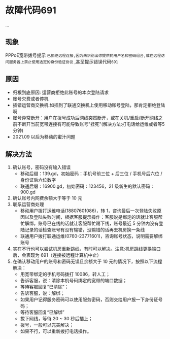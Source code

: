 # 故障代码691
...
## 现象
PPPoE宽带拨号提示 `已拒绝远程连接,因为未识别出你提供的用户名和密码组合,或在远程访问服务器上禁止使用选定的身份验证协议` ,甚至提示错误代码`691`

## 原因

- 归根到底原因: 运营商拒绝此账号的本次登陆请求
- 账号欠费或者停机
- 插错运营商交换机:如插到了联通交换机上使用移动账号登陆，那肯定拒绝登陆啊
- 账号异常断开：用户在拨号成功后网线突然断开，或在关机/重启/断开网络之前不断开当前宽带连接有可能导致账号"挂死"(解决方法:打电话给运维或者等5分钟)
- 2021.09 以后为移动的蜜汁问题


## 解决方法

1. 确认账号，密码没有输入错误
	- 移动后缀：139.gd，初始密码：手机号前三位 + 后三位 / 手机号后六位 / 身份证后六位数字
	- 联通后缀：16900.gd，初始密码：123456，21 级新生的默认密码：900.gd
2. 确认账号内网费余额大于等于 10 元
3. 联系运营商处理
    - 移动用户拨打运维电话(18807601086)，转 1，咨询最后一次登陆失败原因以及登陆失败时间，根据客服提示操作：客服说是绑定的话就让客服帮忙解绑，账号已在线的话就让客服帮忙踢下线，账号最近 5 分钟内没有登陆记录的话检查账号有没有输错，没输错的话再去机房换一条线
    - 联通用户拨打联通运维(0760-23771601)，咨询账号状态，说明需要解绑账号
4. 实在不行也可以尝试机房重新跳线，有时可以解决。注意:机房跳线更换端口后，会表现为 691（连接被远程计算机中止）
5. 在确认移动用户的账号和密码无误且余额大于 10 元的情况下，按照以下流程解决：
    - 用宽带绑定的手机号码拨打 10086，转人工；
    - 告诉客服，说：清除本机号码绑定的宽带的端口数据；
    - 等待客服回复“已清除”；
    - 告诉客服，说：解绑；
    - 如果用户记得服务密码可以使用服务密码，否则交给用户报一下身份证号码；
    - 等待客服回复“已解绑”
    - 拔下网线，等待 20 ~ 30 秒后插上；
    - 拨号，一般可以完美解决；
    - 如果不行，可以重新拨打电话操作。
